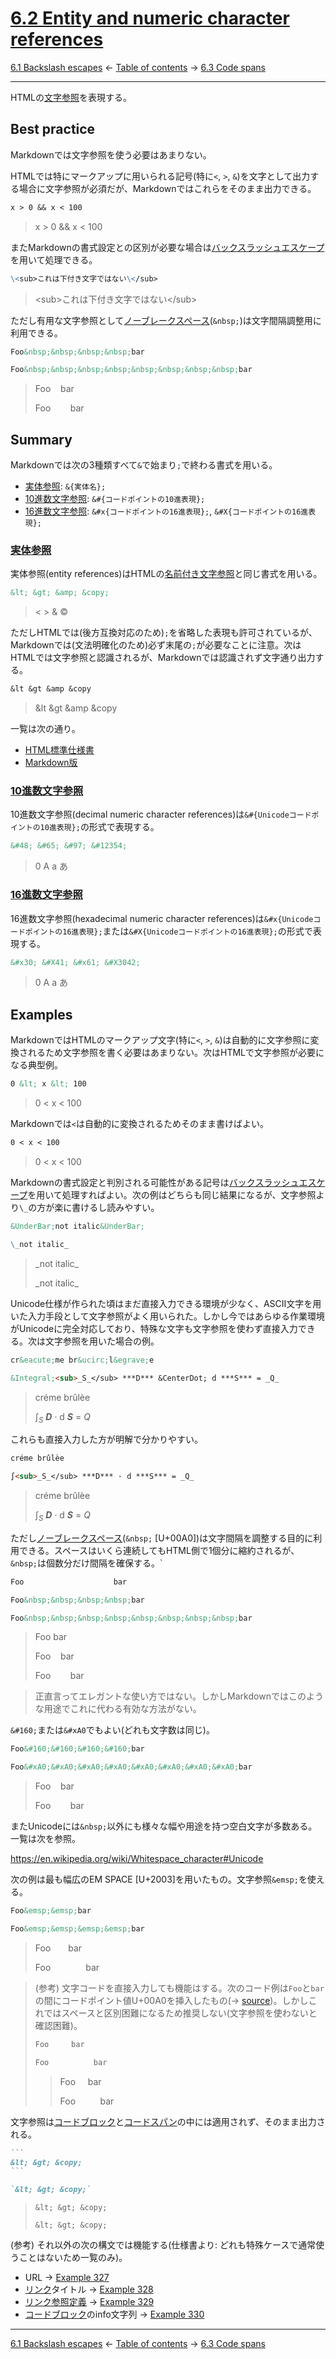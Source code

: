 # [6.2 Entity and numeric character references](https://higuma.github.io/github-flabored-markdown/#entity-and-numeric-character-references)

[6.1 Backslash escapes](backslash-escapes.md)
← [Table of contents](index.md) →
[6.3 Code spans](code-spans.md)

------------------------------------------------------------------------

HTMLの[文字参照](https://html.spec.whatwg.org/multipage/syntax.html#character-references)を表現する。

## Best practice

Markdownでは文字参照を使う必要はあまりない。

HTMLでは特にマークアップに用いられる記号(特に`<`, `>`, `&`)を文字として出力する場合に文字参照が必須だが、Markdownではこれらをそのまま出力できる。

```markdown
x > 0 && x < 100
```

> x > 0 && x < 100

またMarkdownの書式設定との区別が必要な場合は[バックスラッシュエスケープ]を用いて処理できる。

```markdown
\<sub>これは下付き文字ではない\</sub>
```

> \<sub>これは下付き文字ではない\</sub>

ただし有用な文字参照として[ノーブレークスペース]\(`&nbsp;`)は文字間隔調整用に利用できる。

```markdown
Foo&nbsp;&nbsp;&nbsp;&nbsp;bar

Foo&nbsp;&nbsp;&nbsp;&nbsp;&nbsp;&nbsp;&nbsp;&nbsp;bar
```

> Foo&nbsp;&nbsp;&nbsp;&nbsp;bar
> 
> Foo&nbsp;&nbsp;&nbsp;&nbsp;&nbsp;&nbsp;&nbsp;&nbsp;bar

## Summary

Markdownでは次の3種類すべて`&`で始まり`;`で終わる書式を用いる。

* [実体参照](#実体参照): `&{実体名};`
* [10進数文字参照](#10進数文字参照): `&#{コードポイントの10進表現};`
* [16進数文字参照](#16進数文字参照): `&#x{コードポイントの16進表現};`, `&#X{コードポイントの16進表現};`

### [実体参照](https://higuma.github.io/github-flabored-markdown/#entity-references)

実体参照(entity references)はHTMLの[名前付き文字参照](https://html.spec.whatwg.org/multipage/named-characters.html#named-character-references)と同じ書式を用いる。

```markdown
&lt; &gt; &amp; &copy;
```

> &lt; &gt; &amp; &copy;

ただしHTMLでは(後方互換対応のため)`;`を省略した表現も許可されているが、Markdownでは(文法明確化のため)必ず末尾の`;`が必要なことに注意。次はHTMLでは文字参照と認識されるが、Markdownでは認識されず文字通り出力する。

```markdown
&lt &gt &amp &copy
```

> &lt &gt &amp &copy

一覧は次の通り。

* [HTML標準仕様書](https://html.spec.whatwg.org/multipage/named-characters.html#named-character-references)
* [Markdown版](https://gist.github.com/higuma/36c7ff658c4b280b1dfbf802bae52356)

### [10進数文字参照](https://higuma.github.io/github-flabored-markdown/#decimal-numeric-character-references)

10進数文字参照(decimal numeric character references)は`&#{Unicodeコードポイントの10進表現};`の形式で表現する。

```markdown
&#48; &#65; &#97; &#12354;
```

> &#48; &#65; &#97; &#12354;


### [16進数文字参照](https://higuma.github.io/github-flabored-markdown/#hexadecimal-numeric-character-references)

16進数文字参照(hexadecimal numeric character references)は`&#x{Unicodeコードポイントの16進表現};`または`&#X{Unicodeコードポイントの16進表現};`の形式で表現する。

```markdown
&#x30; &#X41; &#x61; &#X3042;
```

> &#x30; &#X41; &#x61; &#X3042;

## Examples

MarkdownではHTMLのマークアップ文字(特に`<`, `>`, `&`)は自動的に文字参照に変換されるため文字参照を書く必要はあまりない。次はHTMLで文字参照が必要になる典型例。

```markdown
0 &lt; x &lt; 100
```

> 0 &lt; x &lt; 100

Markdownでは`<`は自動的に変換されるためそのまま書けばよい。

```markdown
0 < x < 100
```

> 0 < x < 100

Markdownの書式設定と判別される可能性がある記号は[バックスラッシュエスケープ]を用いて処理すればよい。次の例はどちらも同じ結果になるが、文字参照より`\_`の方が楽に書けるし読みやすい。

```markdown
&UnderBar;not italic&UnderBar;

\_not italic_
```

> &UnderBar;not italic&UnderBar;
> 
> \_not italic_

Unicode仕様が作られた頃はまだ直接入力できる環境が少なく、ASCII文字を用いた入力手段として文字参照がよく用いられた。しかし今ではあらゆる作業環境がUnicodeに完全対応しており、特殊な文字も文字参照を使わず直接入力できる。次は文字参照を用いた場合の例。

```markdown
cr&eacute;me br&ucirc;l&egrave;e

&Integral;<sub>_S_</sub> ***D*** &CenterDot; d ***S*** = _Q_
```

> cr&eacute;me br&ucirc;l&egrave;e
> 
> &Integral;<sub>_S_</sub> ***D*** &CenterDot; d ***S*** = _Q_

これらも直接入力した方が明解で分かりやすい。

```markdown
créme brûlèe

∫<sub>_S_</sub> ***D*** · d ***S*** = _Q_
```

> créme brûlèe
> 
> ∫<sub>_S_</sub> ***D*** · d ***S*** = _Q_

ただし[ノーブレークスペース]\(`&nbsp;` \[U+00A0])は文字間隔を調整する目的に利用できる。スペースはいくら連続してもHTML側で1個分に縮約されるが、`&nbsp;`は個数分だけ間隔を確保する。`
```markdown
Foo                    bar

Foo&nbsp;&nbsp;&nbsp;&nbsp;bar

Foo&nbsp;&nbsp;&nbsp;&nbsp;&nbsp;&nbsp;&nbsp;&nbsp;bar
```

> Foo                    bar
> 
> Foo&nbsp;&nbsp;&nbsp;&nbsp;bar
> 
> Foo&nbsp;&nbsp;&nbsp;&nbsp;&nbsp;&nbsp;&nbsp;&nbsp;bar

> 正直言ってエレガントな使い方ではない。しかしMarkdownではこのような用途でこれに代わる有効な方法がない。

`&#160;`または`&#xA0`でもよい(どれも文字数は同じ)。

```markdown
Foo&#160;&#160;&#160;&#160;bar

Foo&#xA0;&#xA0;&#xA0;&#xA0;&#xA0;&#xA0;&#xA0;&#xA0;bar
```

> Foo&#160;&#160;&#160;&#160;bar
> 
> Foo&#xA0;&#xA0;&#xA0;&#xA0;&#xA0;&#xA0;&#xA0;&#xA0;bar

またUnicodeには`&nbsp;`以外にも様々な幅や用途を持つ空白文字が多数ある。一覧は次を参照。

https://en.wikipedia.org/wiki/Whitespace_character#Unicode

次の例は最も幅広のEM SPACE [U+2003]を用いたもの。文字参照`&emsp;`を使える。

```markdown
Foo&emsp;&emsp;bar

Foo&emsp;&emsp;&emsp;&emsp;bar
```

> Foo&emsp;&emsp;bar
> 
> Foo&emsp;&emsp;&emsp;&emsp;bar

> (参考) 文字コードを直接入力しても機能はする。次のコード例は`Foo`と`bar`の間にコードポイント値U+00A0を挿入したもの(→ [source](https://gist.github.com/higuma/e5835a29e87a1e2703a333d5beb3aa1d))。しかしこれではスペースと区別困難になるため推奨しない(文字参照を使わないと確認困難)。
> 
> ```markdown
> Foo     bar
> 
> Foo          bar
> ```
> 
> > Foo     bar
> > 
> > Foo          bar

文字参照は[コードブロック]と[コードスパン]の中には適用されず、そのまま出力される。

``````markdown
```
&lt; &gt; &copy;
```

`&lt; &gt; &copy;`
``````

> ```
> &lt; &gt; &copy;
> ```
> 
> `&lt; &gt; &copy;`

(参考) それ以外の次の構文では機能する(仕様書より: どれも特殊ケースで通常使うことはないため一覧のみ)。

* URL → [Example 327](https://higuma.github.io/github-flabored-markdown/#example-327)
* [リンク]タイトル → [Example 328](https://higuma.github.io/github-flabored-markdown/#example-328)
* [リンク参照定義] → [Example 329](https://higuma.github.io/github-flabored-markdown/#example-329)
* [コードブロック]のinfo文字列 → [Example 330](https://higuma.github.io/github-flabored-markdown/#example-330)

------------------------------------------------------------------------

[6.1 Backslash escapes](backslash-escapes.md)
← [Table of contents](index.md) →
[6.3 Code spans](code-spans.md)

[コードブロック]: fenced-code-blocks.md
[コードスパン]: code-spans.md
[ノーブレークスペース]: https://ja.wikipedia.org/wiki/ノーブレークスペース
[バックスラッシュエスケープ]: backslash-escapes.md
[リンク]: links.md
[リンク参照定義]: link-reference-definitions.md
